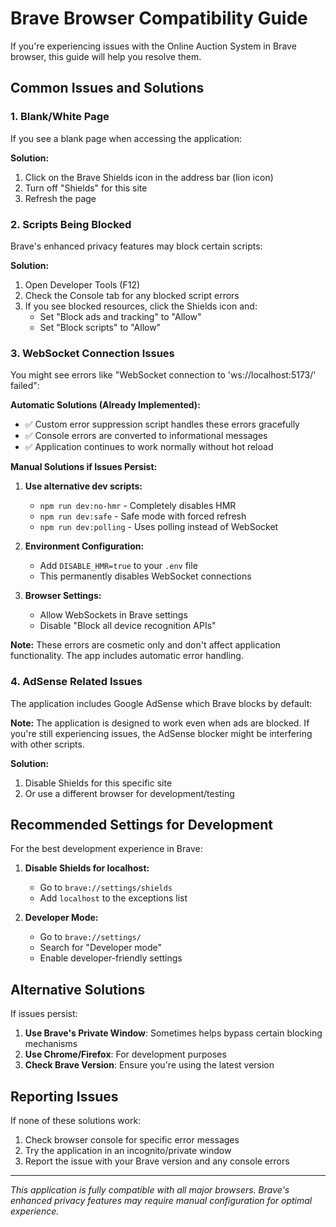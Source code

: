 # Brave Browser Compatibility Guide

If you're experiencing issues with the Online Auction System in Brave browser, this guide will help you resolve them.

## Common Issues and Solutions

### 1. Blank/White Page
If you see a blank page when accessing the application:

**Solution:**
1. Click on the Brave Shields icon in the address bar (lion icon)
2. Turn off "Shields" for this site
3. Refresh the page

### 2. Scripts Being Blocked
Brave's enhanced privacy features may block certain scripts:

**Solution:**
1. Open Developer Tools (F12)
2. Check the Console tab for any blocked script errors
3. If you see blocked resources, click the Shields icon and:
   - Set "Block ads and tracking" to "Allow"
   - Set "Block scripts" to "Allow"

### 3. WebSocket Connection Issues
You might see errors like "WebSocket connection to 'ws://localhost:5173/' failed":

**Automatic Solutions (Already Implemented):**
- ✅ Custom error suppression script handles these errors gracefully
- ✅ Console errors are converted to informational messages
- ✅ Application continues to work normally without hot reload

**Manual Solutions if Issues Persist:**
1. **Use alternative dev scripts:**
   - `npm run dev:no-hmr` - Completely disables HMR
   - `npm run dev:safe` - Safe mode with forced refresh
   - `npm run dev:polling` - Uses polling instead of WebSocket

2. **Environment Configuration:**
   - Add `DISABLE_HMR=true` to your `.env` file
   - This permanently disables WebSocket connections

3. **Browser Settings:**
   - Allow WebSockets in Brave settings
   - Disable "Block all device recognition APIs"

**Note:** These errors are cosmetic only and don't affect application functionality. The app includes automatic error handling.

### 4. AdSense Related Issues
The application includes Google AdSense which Brave blocks by default:

**Note:** The application is designed to work even when ads are blocked. If you're still experiencing issues, the AdSense blocker might be interfering with other scripts.

**Solution:**
1. Disable Shields for this specific site
2. Or use a different browser for development/testing

## Recommended Settings for Development

For the best development experience in Brave:

1. **Disable Shields for localhost:**
   - Go to `brave://settings/shields`
   - Add `localhost` to the exceptions list

2. **Developer Mode:**
   - Go to `brave://settings/`
   - Search for "Developer mode" 
   - Enable developer-friendly settings

## Alternative Solutions

If issues persist:

1. **Use Brave's Private Window**: Sometimes helps bypass certain blocking mechanisms
2. **Use Chrome/Firefox**: For development purposes
3. **Check Brave Version**: Ensure you're using the latest version

## Reporting Issues

If none of these solutions work:
1. Check browser console for specific error messages
2. Try the application in an incognito/private window
3. Report the issue with your Brave version and any console errors

---

*This application is fully compatible with all major browsers. Brave's enhanced privacy features may require manual configuration for optimal experience.*